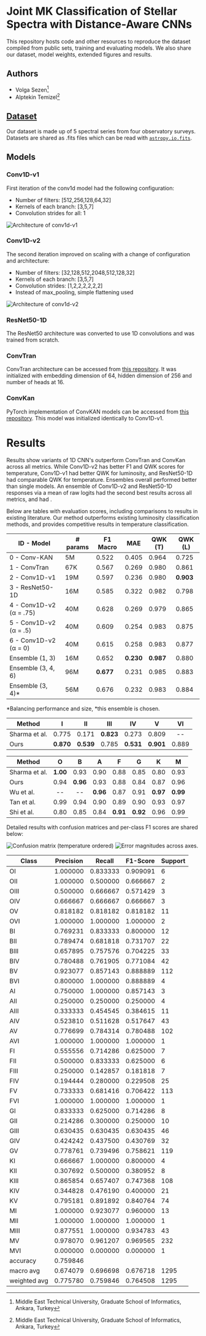 # Joint MK Classification of Stellar Spectra with Distance-Aware CNNs

This repository hosts code and other resources to reproduce the dataset compiled from public sets, training and evaluating models. We also share our dataset, model weights, extended figures and results.

## Authors
* Volga Sezen[^1]
* Alptekin Temizel[^1]

[^1]:Middle East Technical University, Graduate School of Informatics, Ankara, Turkey


## [Dataset](https://github.com/volgasezen/StellarClassification/tree/main/data)

Our dataset is made up of 5 spectral series from four observatory surveys. Datasets are shared as .fits files which can be read with [`astropy.io.fits`](https://docs.astropy.org/en/stable/io/fits/).

## Models

### Conv1D-v1
First iteration of the conv1d model had the following configuration:
* Number of filters: [512,256,128,64,32]
* Kernels of each branch: [3,5,7]
* Convolution strides for all: 1

![Architecture of conv1d-v1](img/conv1d-v1.png "Architecture of conv1d-v1")

### Conv1D-v2
The second iteration improved on scaling with a change of configuration and architecture:
* Number of filters: [32,128,512,2048,512,128,32]
* Kernels of each branch: [3,5,7]
* Convolution strides: [1,2,2,2,2,2,2]
* Instead of max_pooling, simple flattening used

![Architecture of conv1d-v2](img/conv1d-v2.png "Architecture of conv1d-v2")

### ResNet50-1D
The ResNet50 architecture was converted to use 1D convolutions and was trained from scratch.

### ConvTran
ConvTran architecture can be accessed from [this repository](https://github.com/Navidfoumani/ConvTran). It was initialized with embedding dimension of 64, hidden dimension of 256 and number of heads at 16.

### ConvKan
PyTorch implementation of ConvKAN models can be accessed from [this repository](https://github.com/IvanDrokin/torch-conv-kan). This model was initialized identically to Conv1D-v1.

# Results

Results show variants of 1D CNN's outperform ConvTran and ConvKan across all metrics. While Conv1D-v2 has better F1 and QWK scores for temperature, Conv1D-v1 had better QWK for luminosity, and ResNet50-1D had comparable QWK for temperature. Ensembles overall performed better than single models. An ensemble of Conv1D-v2 and ResNet50-1D  responses via a mean of raw logits had the second best results across all metrics, and had .

Below are tables with evaluation scores, including comparisons to results in existing literature. Our method outperforms existing luminosity classification methods, and provides competitive results in temperature classification.

| **ID - Model**          | **# params** | **F1 Macro** | **MAE**   | **QWK (T)** | **QWK (L)** |
|-------------------------|--------------|--------------|-----------|-------------|-------------|
| 0 - Conv-KAN            |      5M      |     0.522    |   0.405   |    0.964    |    0.725    |
| 1 - ConvTran            |      67K     |     0.567    |   0.269   |    0.980    |    0.861    |
| 2 - Conv1D-v1           |      19M     |     0.597    |   0.236   |    0.980    |  **0.903**  |
| 3 - ResNet50-1D         |      16M     |     0.585    |   0.322   |    0.982    |    0.798    |
| 4 - Conv1D-v2 (α = .75) |      40M     |     0.628    |   0.269   |    0.979    |    0.865    |
| 5 - Conv1D-v2 (α = .5)  |      40M     |     0.609    |   0.254   |    0.983    |    0.875    |
| 6 - Conv1D-v2 (α = 0)   |      40M     |     0.615    |   0.258   |    0.983    |    0.877    |
| Ensemble (1, 3)         |      16M     |     0.652    | **0.230** |  **0.987**  |    0.880    |
| Ensemble (3, 4, 6)      |      96M     |   **0.677**  |   0.231   |    0.985    |    0.883    |
| Ensemble (3, 4)*        |      56M     |     0.676    |   0.232   |    0.983    |    0.884    |
*Balancing performance and size, *this ensemble is chosen.

| **Method** | **I** | **II** | **III** | **IV** | **V** | **VI** |
|---|:---:|:---:|:---:|:---:|:---:|:---:|
| Sharma et al. | 0.775 | 0.171 | **0.823** | 0.273 | 0.809 | -- |
| Ours | **0.870** | **0.539** | 0.785 | **0.531** | **0.901** | 0.889 |

| **Method** | **O** | **B** | **A** | **F** | **G** | **K** | **M** |
|---|:---:|:---:|:---:|:---:|:---:|:---:|:---:|
| Sharma et al. | **1.00** | 0.93 | 0.90 | 0.88 | 0.85 | 0.80 | 0.93 |
| Ours | 0.94 | **0.96** | 0.93 | 0.88 | 0.84 | 0.87 | 0.96 |
| Wu et al. | -- | -- | **0.96** | 0.87 | 0.91 | **0.97** | **0.99** |
| Tan et al. | 0.99 | 0.94 | 0.90 | 0.89 | 0.90 | 0.93 | 0.97 |
| Shi et al. | 0.80 | 0.85 | 0.84 | **0.91** | **0.92** | 0.96 | 0.99 |

Detailed results with confusion matrices and per-class F1 scores are shared below:

![Confusion matrix (temperature ordered)](img/cm_1.png "")
![Error magnitudes across axes.](img/cm_ord.png "Error magnitudes across axes.")

| **Class** | **Precision** | **Recall** | **F1-Score** | **Support** |
|---|---|---|---|---|
| OI | 1.000000 | 0.833333 | 0.909091 | 6 |
| OII | 1.000000 | 0.500000 | 0.666667 | 2 |
| OIII | 0.500000 | 0.666667 | 0.571429 | 3 |
| OIV | 0.666667 | 0.666667 | 0.666667 | 3 |
| OV | 0.818182 | 0.818182 | 0.818182 | 11 |
| OVI | 1.000000 | 1.000000 | 1.000000 | 2 |
| BI | 0.769231 | 0.833333 | 0.800000 | 12 |
| BII | 0.789474 | 0.681818 | 0.731707 | 22 |
| BIII | 0.657895 | 0.757576 | 0.704225 | 33 |
| BIV | 0.780488 | 0.761905 | 0.771084 | 42 |
| BV | 0.923077 | 0.857143 | 0.888889 | 112 |
| BVI | 0.800000 | 1.000000 | 0.888889 | 4 |
| AI | 0.750000 | 1.000000 | 0.857143 | 3 |
| AII | 0.250000 | 0.250000 | 0.250000 | 4 |
| AIII | 0.333333 | 0.454545 | 0.384615 | 11 |
| AIV | 0.523810 | 0.511628 | 0.517647 | 43 |
| AV | 0.776699 | 0.784314 | 0.780488 | 102 |
| AVI | 1.000000 | 1.000000 | 1.000000 | 1 |
| FI | 0.555556 | 0.714286 | 0.625000 | 7 |
| FII | 0.500000 | 0.833333 | 0.625000 | 6 |
| FIII | 0.250000 | 0.142857 | 0.181818 | 7 |
| FIV | 0.194444 | 0.280000 | 0.229508 | 25 |
| FV | 0.733333 | 0.681416 | 0.706422 | 113 |
| FVI | 1.000000 | 1.000000 | 1.000000 | 1 |
| GI | 0.833333 | 0.625000 | 0.714286 | 8 |
| GII | 0.214286 | 0.300000 | 0.250000 | 10 |
| GIII | 0.630435 | 0.630435 | 0.630435 | 46 |
| GIV | 0.424242 | 0.437500 | 0.430769 | 32 |
| GV | 0.778761 | 0.739496 | 0.758621 | 119 |
| KI | 0.666667 | 1.000000 | 0.800000 | 4 |
| KII | 0.307692 | 0.500000 | 0.380952 | 8 |
| KIII | 0.865854 | 0.657407 | 0.747368 | 108 |
| KIV | 0.344828 | 0.476190 | 0.400000 | 21 |
| KV | 0.795181 | 0.891892 | 0.840764 | 74 |
| MI | 1.000000 | 0.923077 | 0.960000 | 13 |
| MII | 1.000000 | 1.000000 | 1.000000 | 1 |
| MIII | 0.877551 | 1.000000 | 0.934783 | 43 |
| MV | 0.978070 | 0.961207 | 0.969565 | 232 |
| MVI | 0.000000 | 0.000000 | 0.000000 | 1 |
| accuracy | 0.759846 | | | |
| macro avg | 0.674079 | 0.696698 | 0.676718 | 1295 |
| weighted avg | 0.775780 | 0.759846 | 0.764508 | 1295 |
